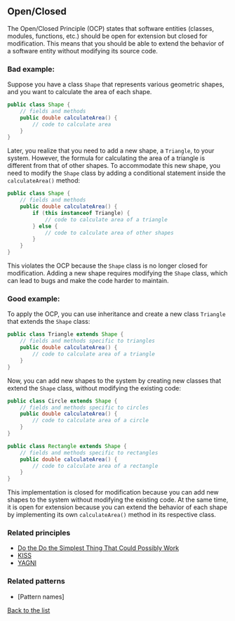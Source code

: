 ## Open/Closed

The Open/Closed Principle (OCP) states that software entities (classes, modules, functions, etc.) should be open for extension but closed for modification. This means that you should be able to extend the behavior of a software entity without modifying its source code.


### Bad example:

Suppose you have a class `Shape` that represents various geometric shapes, and you want to calculate the area of each shape. 

``` java
public class Shape {
    // fields and methods
    public double calculateArea() {
        // code to calculate area
    }
}
```

Later, you realize that you need to add a new shape, a `Triangle`, to your system. However, the formula for calculating the area of a triangle is different from that of other shapes. To accommodate this new shape, you need to modify the `Shape` class by adding a conditional statement inside the `calculateArea()` method:

``` java
public class Shape {
    // fields and methods
    public double calculateArea() {
        if (this instanceof Triangle) {
            // code to calculate area of a triangle
        } else {
            // code to calculate area of other shapes
        }
    }
}

```

This violates the OCP because the `Shape` class is no longer closed for modification. Adding a new shape requires modifying the `Shape` class, which can lead to bugs and make the code harder to maintain.
### Good example:

To apply the OCP, you can use inheritance and create a new class `Triangle` that extends the `Shape` class:

``` java
public class Triangle extends Shape {
    // fields and methods specific to triangles
    public double calculateArea() {
        // code to calculate area of a triangle
    }
}

```

Now, you can add new shapes to the system by creating new classes that extend the `Shape` class, without modifying the existing code:

``` java
public class Circle extends Shape {
    // fields and methods specific to circles
    public double calculateArea() {
        // code to calculate area of a circle
    }
}

public class Rectangle extends Shape {
    // fields and methods specific to rectangles
    public double calculateArea() {
        // code to calculate area of a rectangle
    }
}

```

This implementation is closed for modification because you can add new shapes to the system without modifying the existing code. At the same time, it is open for extension because you can extend the behavior of each shape by implementing its own `calculateArea()` method in its respective class.

### Related principles

- [Do the Do the Simplest Thing That Could Possibly Work](../general/dothesimplestthing.md)
- [KISS](../general/kiss.md)
- [YAGNI](../general/yagni.md)

### Related patterns

- [Pattern names]


[Back to the list](./README.md)
